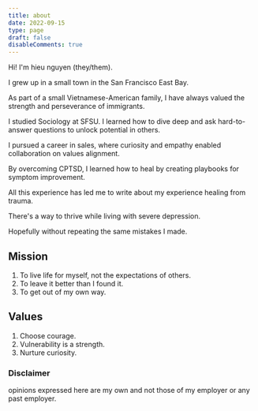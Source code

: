 ```yaml
---
title: about
date: 2022-09-15
type: page
draft: false
disableComments: true
---
```


Hi! I'm hieu nguyen (they/them).

I grew up in a small town in the San Francisco East Bay. 

As part of a small Vietnamese-American family, I have always valued the strength and perseverance of immigrants.

I studied Sociology at SFSU. I learned how to dive deep and ask hard-to-answer questions to unlock potential in others.

I pursued a career in sales, where curiosity and empathy enabled collaboration on values alignment.

By overcoming CPTSD, I learned how to heal by creating playbooks for symptom improvement. 

All this experience has led me to write about my experience healing from trauma. 

There's a way to thrive while living with severe depression. 

Hopefully without repeating the same mistakes I made.

## Mission
1. To live life for myself, not the expectations of others.
2. To leave it better than I found it.
3. To get out of my own way.
    
## Values
1. Choose courage.
2. Vulnerability is a strength.
3. Nurture curiosity.

### Disclaimer
opinions expressed here are my own and not those of my employer or any past employer.
